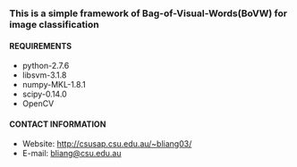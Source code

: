### This is a simple framework of Bag-of-Visual-Words(BoVW) for image classification

#### REQUIREMENTS

* python-2.7.6 
* libsvm-3.1.8
* numpy-MKL-1.8.1
* scipy-0.14.0
* OpenCV

#### CONTACT INFORMATION
* Website: http://csusap.csu.edu.au/~bliang03/
* E-mail: bliang@csu.edu.au